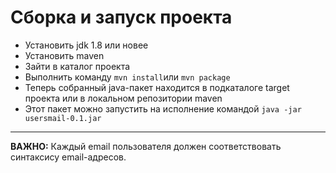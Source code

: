 # Сборка и запуск проекта #
+ Установить jdk 1.8 или новее
+ Установить maven
+ Зайти в каталог проекта
+ Выполнить команду `mvn install`или `mvn package` 
+ Теперь собранный java-пакет находится в подкаталоге target проекта или в локальном репозитории maven
+ Этот пакет можно запустить на исполнение командой `java -jar usersmail-0.1.jar`
----
**ВАЖНО:** Каждый email пользователя должен соответствовать синтаксису email-адресов.